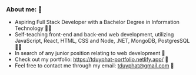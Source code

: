 ### About me: 👀
- Aspiring Full Stack Developer with a Bachelor Degree in Information Technology 👨‍💼
- Self-teaching front-end and back-end web development, utilizing JavaScript, React, HTML, CSS and Node, .NET, MongoDB, PostgresSQL 👨‍💻
- In search of any junior position relating to web development 📝
- Check out my portfolio: https://tduyphat-portfolio.netlify.app/ 📂
- Feel free to contact me through my email: tduyphat@gmail.com 📩
